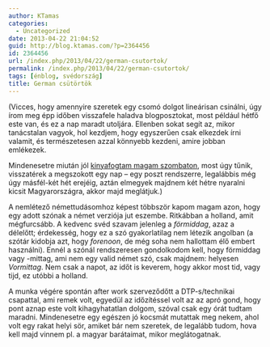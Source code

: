 ```yaml
---
author: KTamas
categories:
  - Uncategorized
date: 2013-04-22 21:04:52
guid: http://blog.ktamas.com/?p=2364456
id: 2364456
url: /index.php/2013/04/22/german-csutortok/
permalink: /index.php/2013/04/22/german-csutortok/
tags: [énblog, svédország]
title: German csütörtök
---
```


(Vicces, hogy amennyire szeretek egy csomó dolgot lineárisan csinálni, úgy írom meg épp időben visszafele haladva blogposztokat, most például hétfő este van, és ez a nap maradt utoljára. Ellenben sokat segít az, mikor tanácstalan vagyok, hol kezdjem, hogy egyszerűen csak elkezdek írni valamit, és természetesen azzal könnyebb kezdeni, amire jobban emlékezek.

Mindenesetre miután jól [kinyafogtam magam szombaton](http://blog.ktamas.com/index.php/2013/04/20/irrital/), most úgy tűnik, visszatérek a megszokott egy nap &#8211; egy poszt rendszerre, legalábbis még úgy másfél-két hét erejéig, aztán elmegyek majdnem két hétre nyaralni kicsit Magyarországra, akkor majd meglátjuk.)

A nemlétező némettudásomhoz képest többször kapom magam azon, hogy egy adott szónak a német verziója jut eszembe. Ritkábban a holland, amit mégfurcsább. A kedvenc svéd szavam jelenleg a _förmiddag_, azaz a délelőtt; érdekesség, hogy ez a szó gyakorlatilag nem létezik angolban (a szótár kidobja azt, hogy _forenoon_, de még soha nem hallottam élő embert használni). Ennél a szónál rendszeresen gondolkodom kell, hogy förmiddag vagy -mittag, ami nem egy valid német szó, csak majdnem: helyesen _Vormittag_. Nem csak a napot, az időt is keverem, hogy akkor most tid, vagy tijd, ez utóbbi a holland.

A munka végére spontán after work szerveződőtt a DTP-s/technikai csapattal, ami remek volt, egyedül az időzítéssel volt az az apró gond, hogy pont aznap este volt kihagyhatatlan dolgom, szóval csak egy órát tudtam maradni. Mindenesetre egy egészen jó kocsmát mutattak meg nekem, ahol volt egy rakat helyi sör, amiket bár nem szeretek, de legalább tudom, hova kell majd vinnem pl. a magyar barátaimat, mikor meglátogatnak.
